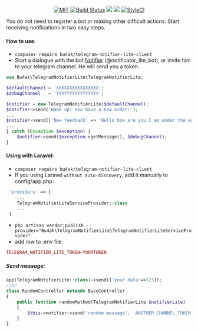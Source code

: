 <p align="center">
    <a href="https://opensource.org/licenses/MIT"><img src="https://img.shields.io/badge/License-MIT-green.svg" alt="MIT"></a>
    <a href="https://travis-ci.org/Bu4ak/telegram-notifier-lite-client"><img src="https://travis-ci.org/Bu4ak/telegram-notifier-lite-client.svg?branch=master" alt="Build Status"></a>
    <a href="https://codeclimate.com/github/Bu4ak/telegram-notifier-lite-client/maintainability"><img src="https://api.codeclimate.com/v1/badges/b9a870be87f14eccf917/maintainability" /></a>
    <a href="https://codeclimate.com/github/Bu4ak/telegram-notifier-lite-client/test_coverage"><img src="https://api.codeclimate.com/v1/badges/b9a870be87f14eccf917/test_coverage" /></a>
    <a href="https://styleci.io/repos/126356334"><img src="https://styleci.io/repos/126356334/shield?branch=master" alt="StyleCI"></a>
</p>

You do not need to register a bot or making other difficult actions. Start receiving notifications in two easy steps.
#### How to use:
* `composer require bu4ak/telegram-notifier-lite-client`
* Start a dialogue with the bot [Notifier](https://telegram.me/notificator_lite_bot) (@notificator_lite_bot), or invite him to your telegram channel. He will send you a token.
```php
use Bu4ak\TelegramNotifierLite\TelegramNotifierLite;

$defaultChannel = 'XXXXXXXXXXXXXXXX';
$debugChannel   = 'YYYYYYYYYYYYYYYY';

$notifier = new TelegramNotifierLite($defaultChannel);
$notifier->send('Wake up! You have a new order!');
...
$notifier->send(['New feedback' => 'Hello how are you I am under the water please help me']);
...
} catch (Exception $exception) {
    $notifier->send($exception->getMessage(), $debugChannel);
}
```

#### Using with Laravel:
* `composer require bu4ak/telegram-notifier-lite-client`
* If you using Laravel `without auto-discovery`, add it manually to config/app.php:
```php
 'providers' => [
    ...
    TelegramNotifierLiteServiceProvider::class
    ...
 ]
```
 * `php artisan vendor:publish --provider="Bu4ak\TelegramNotifierLite\TelegramNotifierLiteServiceProvider"`
 * add row to .env file:
 ```php
TELEGRAM_NOTIFIER_LITE_TOKEN=YOURTOKEN
```
##### Send message:
```php
app(TelegramNotifierLite::class)->send(['your data'=>123]);
//or
class RandomController extends BaseController
{
    public function randomMethod(TelegramNotifierLite $notifierLite)
    {
        $this->notifier->send('random message', 'ANOTHER_CHANNEL_TOKEN');
    }
}
```
